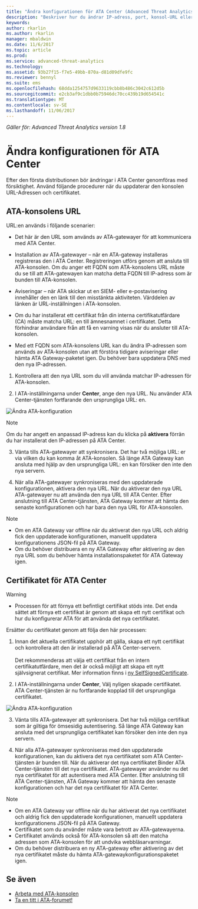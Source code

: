 ```yaml
---
title: "Ändra konfigurationen för ATA Center (Advanced Threat Analytics ) | Microsoft Docs"
description: "Beskriver hur du ändrar IP-adress, port, konsol-URL eller certifikat för ATA Center."
keywords: 
author: rkarlin
ms.author: rkarlin
manager: mbaldwin
ms.date: 11/6/2017
ms.topic: article
ms.prod: 
ms.service: advanced-threat-analytics
ms.technology: 
ms.assetid: 93b27f15-f7e5-49bb-870a-d81d09dfe9fc
ms.reviewer: bennyl
ms.suite: ems
ms.openlocfilehash: 68dda1254757d9633119cbb8b486c3042c612d5b
ms.sourcegitcommit: e2cb3af9c1dbb0b75946dc70cc439b19d654541c
ms.translationtype: MT
ms.contentlocale: sv-SE
ms.lasthandoff: 11/06/2017
---
```

*Gäller för: Advanced Threat Analytics version 1.8*



# <a name="modifying-the-ata-center-configuration"></a>Ändra konfigurationen för ATA Center


Efter den första distributionen bör ändringar i ATA Center genomföras med försiktighet. Använd följande procedurer när du uppdaterar den konsolen URL-Adressen och certifikatet.

## <a name="the-ata-console-url"></a>ATA-konsolens URL

URL:en används i följande scenarier:

-   Det här är den URL som används av ATA-gatewayer för att kommunicera med ATA Center.

- Installation av ATA-gatewayer – när en ATA-gateway installeras registreras den i ATA Center. Registreringen utförs genom att ansluta till ATA-konsolen. Om du anger ett FQDN som ATA-konsolens URL måste du se till att ATA-gatewayen kan matcha detta FQDN till IP-adress som är bunden till ATA-konsolen.

-   Aviseringar – när ATA skickar ut en SIEM- eller e-postavisering innehåller den en länk till den misstänkta aktiviteten. Värddelen av länken är URL-inställningen i ATA-konsolen.

-   Om du har installerat ett certifikat från din interna certifikatutfärdare (CA) måste matcha URL: en till ämnesnamnet i certifikatet. Detta förhindrar användare från att få en varning visas när du ansluter till ATA-konsolen.

-   Med ett FQDN som ATA-konsolens URL kan du ändra IP-adressen som används av ATA-konsolen utan att förstöra tidigare aviseringar eller hämta ATA Gateway-paketet igen. Du behöver bara uppdatera DNS med den nya IP-adressen.

1. Kontrollera att den nya URL som du vill använda matchar IP-adressen för ATA-konsolen.

2. I ATA-inställningarna under **Center**, ange den nya URL. Nu använder ATA Center-tjänsten fortfarande den ursprungliga URL: en. 

 ![Ändra ATA-konfiguration](media/change-center-config.png)

  > [!NOTE]
  > Om du har angett en anpassad IP-adress kan du klicka på **aktivera** förrän du har installerat den IP-adressen på ATA Center.
    
3. Vänta tills ATA-gatewayer att synkronisera. Det har två möjliga URL: er via vilken du kan komma åt ATA-konsolen. Så länge ATA Gateway kan ansluta med hjälp av den ursprungliga URL: en kan försöker den inte den nya servern.

4. När alla ATA-gatewayer synkroniseras med den uppdaterade konfigurationen, aktivera den nya URL. När du aktiverar den nya URL ATA-gatewayer nu att använda den nya URL till ATA Center. Efter anslutning till ATA Center-tjänsten, ATA Gateway kommer att hämta den senaste konfigurationen och har bara den nya URL för ATA-konsolen. 

> [!NOTE]
> -   Om en ATA Gateway var offline när du aktiverat den nya URL och aldrig fick den uppdaterade konfigurationen, manuellt uppdatera konfigurationens JSON-fil på ATA Gateway.
> -   Om du behöver distribuera en ny ATA Gateway efter aktivering av den nya URL som du behöver hämta installationspaketet för ATA Gateway igen.


## <a name="the-ata-center-certificate"></a>Certifikatet för ATA Center

> [!WARNING]
> - Processen för att förnya ett befintligt certifikat stöds inte. Det enda sättet att förnya ett certifikat är genom att skapa ett nytt certifikat och hur du konfigurerar ATA för att använda det nya certifikatet.


Ersätter du certifikatet genom att följa den här processen:

1. Innan det aktuella certifikatet upphör att gälla, skapa ett nytt certifikat och kontrollera att den är installerad på ATA Center-servern. <br></br>Det rekommenderas att välja ett certifikat från en intern certifikatutfärdare, men det är också möjligt att skapa ett nytt självsignerat certifikat. Mer information finns i [ny SelfSignedCertificate](https://technet.microsoft.com/itpro/powershell/windows/pkiclient/new-selfsignedcertificate).

2. I ATA-inställningarna under **Center**, Välj nyligen skapade certifikatet. ATA Center-tjänsten är nu fortfarande kopplad till det ursprungliga certifikatet. 

 ![Ändra ATA-konfiguration](media/change-center-config.png)

3. Vänta tills ATA-gatewayer att synkronisera. Det har två möjliga certifikat som är giltiga för ömsesidig autentisering. Så länge ATA Gateway kan ansluta med det ursprungliga certifikatet kan försöker den inte den nya servern.

4. När alla ATA-gatewayer synkroniseras med den uppdaterade konfigurationen, kan du aktivera det nya certifikatet som ATA Center-tjänsten är bunden till. När du aktiverar det nya certifikatet Binder ATA Center-tjänsten till det nya certifikatet. ATA-gatewayer använder nu det nya certifikatet för att autentisera med ATA Center. Efter anslutning till ATA Center-tjänsten, ATA Gateway kommer att hämta den senaste konfigurationen och har det nya certifikatet för ATA Center. 

> [!NOTE]
> -   Om en ATA Gateway var offline när du har aktiverat det nya certifikatet och aldrig fick den uppdaterade konfigurationen, manuellt uppdatera konfigurationens JSON-fil på ATA Gateway.
> -   Certifikatet som du använder måste vara betrott av ATA-gatewayerna.
> -   Certifikatet används också för ATA-konsolen så att den matcha adressen som ATA-konsolen för att undvika webbläsarvarningar.
> -   Om du behöver distribuera en ny ATA-gateway efter aktivering av det nya certifikatet måste du hämta ATA-gatewaykonfigurationspaketet igen.



 
## <a name="see-also"></a>Se även
- [Arbeta med ATA-konsolen](working-with-ata-console.md)
- [Ta en titt i ATA-forumet!](https://aka.ms/ata-forum)

